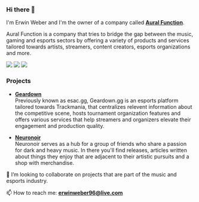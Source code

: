 ### Hi there 👋

I'm Erwin Weber and I'm the owner of a company called [**Aural Function**](https://aural-function.com).

Aural Function is a company that tries to bridge the gap between the music, gaming and esports sectors by offering a variety of products and services tailored towards artists, streamers, content creators, esports organizations and more.


[![](https://img.shields.io/twitch/status/erwinweber?style=social)](https://twitch.tv/erwinweber)
[![](https://img.shields.io/twitter/follow/erwinweber96?style=social)](https://twitter.com/erwinweber96)
[![](https://img.shields.io/badge/Linkedin-black?logo=linkedin&logoColor=white&style=flat&color=0077b5)](https://www.linkedin.com/in/erwinweber96/)

### Projects

- [**Geardown**](https://geardown.gg)    
Previously known as esac.gg, Geardown.gg is an esports platform tailored towards Trackmania, that centralizes relevent information about the competitive scene, hosts tournament organization features and offers various services that help streamers and organizers elevate their engagement and production quality.

- [**Neuronoir**](https://neuronoir.art)    
Neuronoir serves as a hub for a group of friends who share a passion for dark and heavy music. In there you'll find releases, articles written about things they enjoy that are adjacent to their artistic pursuits and a shop with merchandise.

👯 I’m looking to collaborate on projects that are part of the music and esports industry. 

📫 How to reach me: [**erwinweber96@live.com**](mailto:erwinweber96@live.com)
